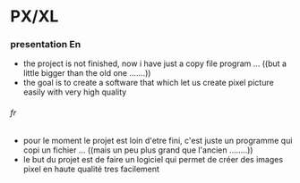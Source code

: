 # PX/XL 

### presentation En
- the project is not finished, now i have just a copy file program ...
   ((but a little bigger than the old one .......))
- the goal is to create a software that which let us create pixel
picture easily with very high quality
  
###### fr
- pour le moment le projet est loin d'etre fini, c'est juste un programme qui copi un fichier ...
   ((mais un peu plus grand que l'ancien ........)) 
- le but du projet est de faire un logiciel qui permet de créer des
images pixel en haute qualité tres facilement

